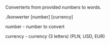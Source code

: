 Converterts from provided numbers to words.

./konwerter [number] [currency]

number - number to convert

currency - currency (3 letters) (PLN, USD, EUR)
